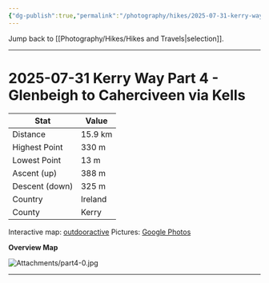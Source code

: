 ```yaml
---
{"dg-publish":true,"permalink":"/photography/hikes/2025-07-31-kerry-way-part-4-glenbeigh-to-caherciveen-via-kells/","hide":"true","updated":"2025-08-10T19:47:32.000+02:00"}
---
```


Jump back to [[Photography/Hikes/Hikes and Travels\|selection]].

---
# 2025-07-31 Kerry Way Part 4 - Glenbeigh to Caherciveen via Kells
 
| Stat           | Value   |
| -------------- | ------- |
| Distance       | 15.9 km |
| Highest Point  | 330 m   |
| Lowest Point   | 13 m    |
| Ascent (up)    | 388 m   |
| Descent (down) | 325 m   |
| Country        | Ireland |
| County         | Kerry   |

Interactive map: [outdooractive](https://www.outdooractive.com/en/route/hiking-trail/southwest-ireland/kerry-way-part-4-glenbeigh-caherciveen-via-kells/318374411/?share=%7E3ixczdxz%244osshygo)
Pictures: [Google Photos](https://photos.app.goo.gl/oPhbKqSjEASyNnJD9)

**Overview Map**

![Attachments/part4-0.jpg](/img/user/Attachments/part4-0.jpg)

---